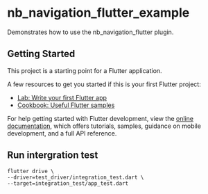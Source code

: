 # nb_navigation_flutter_example

Demonstrates how to use the nb_navigation_flutter plugin.

## Getting Started

This project is a starting point for a Flutter application.

A few resources to get you started if this is your first Flutter project:

- [Lab: Write your first Flutter app](https://docs.flutter.dev/get-started/codelab)
- [Cookbook: Useful Flutter samples](https://docs.flutter.dev/cookbook)

For help getting started with Flutter development, view the
[online documentation](https://docs.flutter.dev/), which offers tutorials,
samples, guidance on mobile development, and a full API reference.

## Run intergration test
```shell
flutter drive \
--driver=test_driver/integration_test.dart \
--target=integration_test/app_test.dart
```